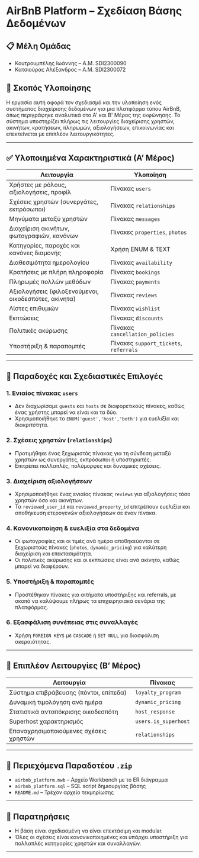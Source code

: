 # AirBnB Platform – Σχεδίαση Βάσης Δεδομένων

## 📋 Μέλη Ομάδας
- Κουτρουμπέλης Ιωάννης – Α.Μ. SDI2300090
- Κατσιούρας Αλέξανδρος – Α.Μ. SDI2300072

## 🎯 Σκοπός Υλοποίησης

Η εργασία αυτή αφορά τον σχεδιασμό και την υλοποίηση ενός συστήματος διαχείρισης δεδομένων για μια πλατφόρμα τύπου AirBnB, όπως περιγράφηκε αναλυτικά στο Α' και Β' Μέρος της εκφώνησης. Το σύστημα υποστηρίζει πλήρως τις λειτουργίες διαχείρισης χρηστών, ακινήτων, κρατήσεων, πληρωμών, αξιολογήσεων, επικοινωνίας και επεκτείνεται με επιπλέον λειτουργικότητες.

---

## ✅ Υλοποιημένα Χαρακτηριστικά (Α’ Μέρος)

| Λειτουργία | Υλοποίηση |
|------------|-----------|
| Χρήστες με ρόλους, αξιολογήσεις, προφίλ | Πίνακας `users` |
| Σχέσεις χρηστών (συνεργάτες, εκπρόσωποι) | Πίνακας `relationships` |
| Μηνύματα μεταξύ χρηστών | Πίνακας `messages` |
| Διαχείριση ακινήτων, φωτογραφιών, κανόνων | Πίνακες `properties`, `photos` |
| Κατηγορίες, παροχές και κανόνες διαμονής | Χρήση ENUM & TEXT |
| Διαθεσιμότητα ημερολογίου | Πίνακας `availability` |
| Κρατήσεις με πλήρη πληροφορία | Πίνακας `bookings` |
| Πληρωμές πολλών μεθόδων | Πίνακας `payments` |
| Αξιολογήσεις (φιλοξενούμενοι, οικοδεσπότες, ακίνητα) | Πίνακας `reviews` |
| Λίστες επιθυμιών | Πίνακας `wishlist` |
| Εκπτώσεις | Πίνακας `discounts` |
| Πολιτικές ακύρωσης | Πίνακας `cancellation_policies` |
| Υποστήριξη & παραπομπές | Πίνακες `support_tickets`, `referrals` |

---

## 🧠 Παραδοχές και Σχεδιαστικές Επιλογές

### 1. **Ενιαίος πίνακας `users`**
- Δεν διαχωρίσαμε `guests` και `hosts` σε διαφορετικούς πίνακες, καθώς ένας χρήστης μπορεί να είναι και τα δύο.
- Χρησιμοποιήθηκε το `ENUM('guest','host','both')` για ευελιξία και διακριτότητα.

### 2. **Σχέσεις χρηστών (`relationships`)**
- Προτιμήθηκε ένας ξεχωριστός πίνακας για τη σύνδεση μεταξύ χρηστών ως συνεργάτες, εκπρόσωποι ή υποστηρικτές.
- Επιτρέπει πολλαπλές, πολύμορφες και δυναμικές σχέσεις.

### 3. **Διαχείριση αξιολογήσεων**
- Χρησιμοποιήθηκε ένας ενιαίος πίνακας `reviews` για αξιολογήσεις τόσο χρηστών όσο και ακινήτων.
- Τα `reviewed_user_id` και `reviewed_property_id` επιτρέπουν ευελιξία και αποθήκευση ετερογενών αξιολογήσεων σε έναν πίνακα.

### 4. **Κανονικοποίηση & ευελιξία στα δεδομένα**
- Οι φωτογραφίες και οι τιμές ανά ημέρα αποθηκεύονται σε ξεχωριστούς πίνακες (`photos`, `dynamic_pricing`) για καλύτερη διαχείριση και επεκτασιμότητα.
- Οι πολιτικές ακύρωσης και οι εκπτώσεις είναι ανά ακίνητο, καθώς μπορεί να διαφέρουν.

### 5. **Υποστήριξη & παραπομπές**
- Προστέθηκαν πίνακες για αιτήματα υποστήριξης και referrals, με σκοπό να καλύψουμε πλήρως τα επιχειρησιακά σενάρια της πλατφόρμας.

### 6. **Εξασφάλιση συνέπειας στις συναλλαγές**
- Χρήση `FOREIGN KEYS` με `CASCADE` ή `SET NULL` για διασφάλιση ακεραιότητας.

---

## 🔧 Επιπλέον Λειτουργίες (Β’ Μέρος)

| Λειτουργία | Πίνακας |
|------------|---------|
| Σύστημα επιβράβευσης (πόντοι, επίπεδα) | `loyalty_program` |
| Δυναμική τιμολόγηση ανά ημέρα | `dynamic_pricing` |
| Στατιστικά ανταπόκρισης οικοδεσπότη | `host_response` |
| Superhost χαρακτηρισμός | `users.is_superhost` |
| Επαναχρησιμοποιούμενες σχέσεις χρηστών | `relationships` |

---

## 📁 Περιεχόμενα Παραδοτέου `.zip`

- `airbnb_platform.mwb` – Αρχείο Workbench με το ER διάγραμμα
- `airbnb_platform.sql` – SQL script δημιουργίας βάσης
- `README.md` – Τρέχον αρχείο τεκμηρίωσης

---

## 🏁 Παρατηρήσεις
- Η βάση είναι σχεδιασμένη να είναι επεκτάσιμη και modular.
- Όλες οι σχέσεις είναι κανονικοποιημένες και υπάρχει υποστήριξη για πολλαπλές κατηγορίες χρηστών και συναλλαγών.

---

